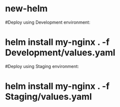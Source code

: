 # new-helm
#Deploy using Development environment:
#  helm install my-nginx . -f Development/values.yaml 

#Deploy using Staging environment:
#  helm install my-nginx . -f Staging/values.yaml